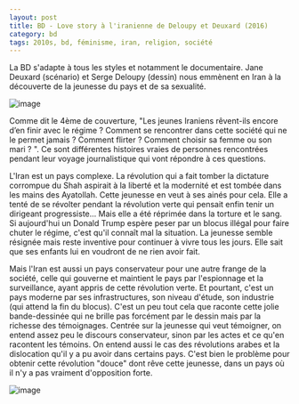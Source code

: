 ```yaml
---
layout: post
title: BD - Love story à l'iranienne de Deloupy et Deuxard (2016)
category: bd
tags: 2010s, bd, féminisme, iran, religion, société
---
```


La BD s'adapte à tous les styles et notamment le documentaire. Jane Deuxard (scénario) et Serge Deloupy (dessin) nous emmènent en Iran à la découverte de la jeunesse du pays et de sa sexualité.

![image](https://cheziceman.files.wordpress.com/2019/02/loveiran.jpg)

Comme dit le 4ème de couverture, "Les jeunes Iraniens rêvent-ils encore d’en finir avec le régime ? Comment se rencontrer dans cette société qui ne le permet jamais ? Comment flirter ? Comment choisir sa femme ou son mari ? ". Ce sont différentes histoires vraies de personnes rencontrées pendant leur voyage journalistique qui vont répondre à ces questions.

L'Iran est un pays complexe. La révolution qui a fait tomber la dictature corrompue du Shah aspirait à la liberté et la modernité et est tombée dans les mains des Ayatollah. Cette jeunesse en veut à ses ainés pour cela. Elle a tenté de se révolter pendant la révolution verte qui pensait enfin tenir un dirigeant progressiste... Mais elle a été réprimée dans la torture et le sang. Si aujourd'hui un Donald Trump espère peser par un blocus illégal pour faire chuter le régime, c'est qu'il connaît mal la situation. La jeunesse semble résignée mais reste inventive pour continuer à vivre tous les jours. Elle sait que ses enfants lui en voudront de ne rien avoir fait.

Mais l'Iran est aussi un pays conservateur pour une autre frange de la société, celle qui gouverne et maintient le pays par l'espionnage et la surveillance, ayant appris de cette révolution verte. Et pourtant, c'est un pays moderne par ses infrastructures, son niveau d'étude, son industrie (qui attend la fin du blocus). C'est un peu tout cela que raconte cette jolie bande-dessinée qui ne brille pas forcément par le dessin mais par la richesse des témoignages. Centrée sur la jeunesse qui veut témoigner, on entend assez peu le discours conservateur, sinon par les actes et ce qu'en racontent les témoins. On entend aussi le cas des révolutions arabes et la dislocation qu'il y a pu avoir dans certains pays. C'est bien le problème pour obtenir cette révolution "douce" dont rêve cette jeunesse, dans un pays où il n'y a pas vraiment d'opposition forte. 

![image](https://cheziceman.files.wordpress.com/2019/02/loveiran1.jpg)
